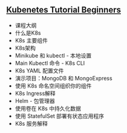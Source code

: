 ## [Kubenetes Tutorial Beginners](https://www.youtube.com/watch?v=X48VuDVv0do)
* 课程大纲
* 什么是K8s
* K8s 主要组件
* K8s架构
* Minikube 和 kubectl - 本地设置
* Main Kubectl 命令 - K8s CLI
* K8s YAML 配置文件
* 演示项目：MongoDB 和 MongoExpress
* 使用 K8s 命名空间组织你的组件
* K8s Ingress解释
* Helm - 包管理器
* 使用卷在 K8s 中持久化数据
* 使用 StatefulSet 部署有状态应用程序
* K8s 服务解释